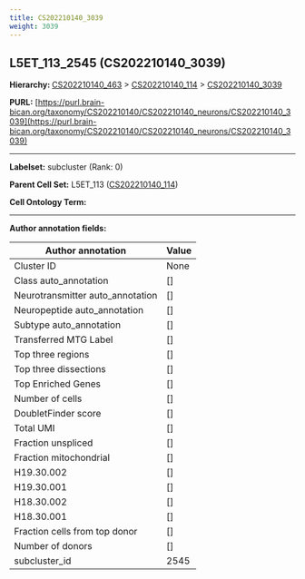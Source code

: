 ```yaml
---
title: CS202210140_3039
weight: 3039
---
```

## L5ET_113_2545 (CS202210140_3039)
<b>Hierarchy: </b>
[CS202210140_463](../CS202210140_463) >
[CS202210140_114](../CS202210140_114) >
[CS202210140_3039](../CS202210140_3039)

**PURL:** [https://purl.brain-bican.org/taxonomy/CS202210140/CS202210140_neurons/CS202210140_3039](https://purl.brain-bican.org/taxonomy/CS202210140/CS202210140_neurons/CS202210140_3039)

---


**Labelset:** subcluster (Rank: 0)

**Parent Cell Set:** L5ET_113 ([CS202210140_114](../CS202210140_114))



**Cell Ontology Term:** 

[MARKER GENES.]: #


---

[TRANSFERRED ANNOTATIONS.]: #


[AUTHOR ANNOTATION FIELDS.]: #


**Author annotation fields:**

| Author annotation | Value |
|-------------------|-------|
|Cluster ID|None|
|Class auto_annotation|[]|
|Neurotransmitter auto_annotation|[]|
|Neuropeptide auto_annotation|[]|
|Subtype auto_annotation|[]|
|Transferred MTG Label|[]|
|Top three regions|[]|
|Top three dissections|[]|
|Top Enriched Genes|[]|
|Number of cells|[]|
|DoubletFinder score|[]|
|Total UMI|[]|
|Fraction unspliced|[]|
|Fraction mitochondrial|[]|
|H19.30.002|[]|
|H19.30.001|[]|
|H18.30.002|[]|
|H18.30.001|[]|
|Fraction cells from top donor|[]|
|Number of donors|[]|
|subcluster_id|2545|
